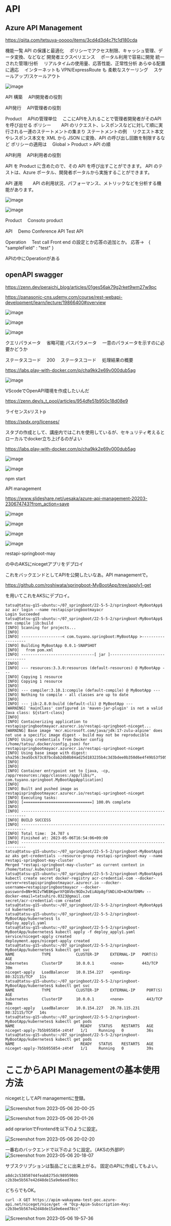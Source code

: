 # API
## Azure API Management
https://qiita.com/tetsuya-ooooo/items/3cd4d3d4c7fc1d180cda


機能一覧
API の保護と最適化
　ポリシーでアクセス制限、キャッシュ管理、データ変換、などなど
開発者エクスペリエンス
　ポータル利用で容易に開発
統一された管理/分析
　リアルタイムの使用量、応答性能、正常性分析
あらゆる配置に適応
　インターネットも VPN/ExpressRoute も
柔軟なスケーリング
　スケールアップ/スケールアウト
 
![image](https://user-images.githubusercontent.com/58873037/236199872-30cdec2d-ecb2-42e8-81bd-6787f3164d59.png)

API 構築
　API開発者の役割
 
API発行
　API管理者の役割

Product
　APIの管理単位
　ここにAPIを入れることで管理者開発者がそのAPIを呼び出せる
 ポリシー
　　API のリクエスト、レスポンスなどに対して順に実行される一連のステートメントの集まり
  ステートメントの例
  　リクエスト本文やレスポンス本文を XML から JSON に変換、API の呼び出し回数を制限するなど
  ポリシーの適用は
  　Global > Product > API の順


API利用
　API利用者の役割
 
 API を Product に含めたので、その API を呼び出すことができます。
 API のテストは、Azure ポータル、開発者ポータルから実施することができます。
 
 
 API 運用
　　API の利用状況、パフォーマンス、メトリックなどを分析する機能があります。

![image](https://user-images.githubusercontent.com/58873037/236207209-43665456-76b7-4097-8737-47a6f471461e.png)


![image](https://user-images.githubusercontent.com/58873037/236207372-d3a0f768-0dbf-42d8-a27d-0ac2fc482051.png)


Product
　Consoto product


API
　Demo Conference API
  Test API

Operation
　Test call
   Front end の設定とか応答の追加とか。
   応答→　{ "sampleField" : "test" }

APIの中にOperationがある


## openAPI swagger
https://zenn.dev/peraichi_blog/articles/01ges56ak79g2rket9wm27w9pc

https://panasonic-cns.udemy.com/course/rest-webapi-development/learn/lecture/19866400#overview


![image](https://user-images.githubusercontent.com/58873037/236363030-3a8953ff-a50a-45c4-b747-e137820e69d9.png)

![image](https://user-images.githubusercontent.com/58873037/236363909-87a06ae7-0892-4d67-9f15-01362c17c976.png)


![image](https://user-images.githubusercontent.com/58873037/236364981-db1a290c-8146-454c-a2b7-f3595e9a5821.png)

クエリパラメータ
　省略可能
パスパラメータ
　一意のパラメータを示すのに必要かどうか
 
ステータスコード
　200
 　ステータスコード
  　処理結果の概要


https://labs.play-with-docker.com/p/cha9kk2e69v000dub5ag
 
 ![image](https://user-images.githubusercontent.com/58873037/236365109-69dfd655-495e-4838-90ba-5fbd6e37972f.png)
 
 VScodeでOpenAPI環境を作成したいんだ
 
 https://zenn.dev/s_t_pool/articles/954dfe51b950c18d08e9
 
 ライセンスsリストp
 
 https://spdx.org/licenses/

スタブの作成として、講座内ではこれを使用しているが、セキュリティ考えるとローカルでdocker立ち上げるのがよい

https://labs.play-with-docker.com/p/cha9kk2e69v000dub5ag


![image](https://user-images.githubusercontent.com/58873037/236388297-ed8ab9d5-6776-4e06-9d99-068f1e273290.png)

![image](https://user-images.githubusercontent.com/58873037/236388367-3a8fd8f4-10cb-4153-8a46-b13c0339b9ae.png)




npm start



API management

https://www.slideshare.net/uesaka/azure-api-management-20203-230674743?from_action=save

![image](https://user-images.githubusercontent.com/58873037/236594600-a055d3a3-3d47-4475-bf64-1e6b02c314c1.png)

![image](https://user-images.githubusercontent.com/58873037/236594623-38c203d4-0b73-443c-9c79-f3212af92564.png)

![image](https://user-images.githubusercontent.com/58873037/236594769-b506e125-9657-4e6e-a536-0522a493bf89.png)

![image](https://user-images.githubusercontent.com/58873037/236594962-82ff3696-2d1e-4ae1-bcd1-2b6a946d3884.png)



restapi-springboot-may

の中のAKSにnicegetアプリをデプロイ

これをバックエンドとしてAPIを公開したいなあ。API managementで。



https://github.com/roshiwata/springboot-MyBootApp/tree/apply1-get

を用いてこれをAKSにデプロイ。




```
tatsu@tatsu-g15-ubuntu:~/07_springboot/22-5-5-2/springboot-MyBootApp$ az acr login --name restapispringbootmayacr
Login Succeeded
tatsu@tatsu-g15-ubuntu:~/07_springboot/22-5-5-2/springboot-MyBootApp$ mvn compile jib:build
[INFO] Scanning for projects...
[INFO] 
[INFO] ------------------< com.tuyano.springboot:MyBootApp >-------------------
[INFO] Building MyBootApp 0.0.1-SNAPSHOT
[INFO]   from pom.xml
[INFO] --------------------------------[ jar ]---------------------------------
[INFO] 
[INFO] --- resources:3.3.0:resources (default-resources) @ MyBootApp ---
[INFO] Copying 1 resource
[INFO] Copying 1 resource
[INFO] 
[INFO] --- compiler:3.10.1:compile (default-compile) @ MyBootApp ---
[INFO] Nothing to compile - all classes are up to date
[INFO] 
[INFO] --- jib:2.8.0:build (default-cli) @ MyBootApp ---
[WARNING] 'mainClass' configured in 'maven-jar-plugin' is not a valid Java class: ${start-class}
[INFO] 
[INFO] Containerizing application to restapispringbootmayacr.azurecr.io/restapi-springboot-niceget...
[WARNING] Base image 'mcr.microsoft.com/java/jdk:17-zulu-alpine' does not use a specific image digest - build may not be reproducible
[INFO] Using credentials from Docker config (/home/tatsu/.docker/config.json) for restapispringbootmayacr.azurecr.io/restapi-springboot-niceget
[INFO] Using base image with digest: sha256:3ea5bc673c87bcdab2db8b84ad25d183235b4c3d3bdee0b350d6e4f49b53f505
[INFO] 
[INFO] 
[INFO] Container entrypoint set to [java, -cp, /app/resources:/app/classes:/app/libs/*, com.tuyano.springboot.MyBootAppApplication]
[INFO] 
[INFO] Built and pushed image as restapispringbootmayacr.azurecr.io/restapi-springboot-niceget
[INFO] Executing tasks:
[INFO] [==============================] 100.0% complete
[INFO] 
[INFO] ------------------------------------------------------------------------
[INFO] BUILD SUCCESS
[INFO] ------------------------------------------------------------------------
[INFO] Total time:  24.707 s
[INFO] Finished at: 2023-05-06T16:54:06+09:00
[INFO] ------------------------------------------------------------------------
tatsu@tatsu-g15-ubuntu:~/07_springboot/22-5-5-2/springboot-MyBootApp$ az aks get-credentials --resource-group restapi-springboot-may --name restapi-springboot-may-cluster
Merged "restapi-springboot-may-cluster" as current context in /home/tatsu/.kube/config
tatsu@tatsu-g15-ubuntu:~/07_springboot/22-5-5-2/springboot-MyBootApp$ kubectl create secret docker-registry acr-credential-com --docker-server=restapispringbootmayacr.azurecr.io --docker-username=restapispringbootmayacr --docker-password=BN+9GIvTWEBKgwrXFQ8Vbc9GDxJvEiAUp8gfSNDiXD+ACRAfDNMv --docker-email=tatsuhiro.0323@gmail.com
secret/acr-credential-com created
tatsu@tatsu-g15-ubuntu:~/07_springboot/22-5-5-2/springboot-MyBootApp$ cd kubernetes
tatsu@tatsu-g15-ubuntu:~/07_springboot/22-5-5-2/springboot-MyBootApp/kubernetes$ ls
deploy_apply1.yaml
tatsu@tatsu-g15-ubuntu:~/07_springboot/22-5-5-2/springboot-MyBootApp/kubernetes$ kubectl apply -f deploy_apply1.yaml 
service/niceget-apply created
deployment.apps/niceget-apply created
tatsu@tatsu-g15-ubuntu:~/07_springboot/22-5-5-2/springboot-MyBootApp/kubernetes$ kubectl get svc
NAME            TYPE           CLUSTER-IP     EXTERNAL-IP   PORT(S)        AGE
kubernetes      ClusterIP      10.0.0.1       <none>        443/TCP        30m
niceget-apply   LoadBalancer   10.0.154.227   <pending>     80:32115/TCP   11s
tatsu@tatsu-g15-ubuntu:~/07_springboot/22-5-5-2/springboot-MyBootApp/kubernetes$ kubectl get svc
NAME            TYPE           CLUSTER-IP     EXTERNAL-IP     PORT(S)        AGE
kubernetes      ClusterIP      10.0.0.1       <none>          443/TCP        30m
niceget-apply   LoadBalancer   10.0.154.227   20.78.115.231   80:32115/TCP   14s
tatsu@tatsu-g15-ubuntu:~/07_springboot/22-5-5-2/springboot-MyBootApp/kubernetes$ kubectl get pods
NAME                             READY   STATUS    RESTARTS   AGE
niceget-apply-7b5b955854-z4t4f   1/1     Running   0          36s
tatsu@tatsu-g15-ubuntu:~/07_springboot/22-5-5-2/springboot-MyBootApp/kubernetes$ kubectl get pods
NAME                             READY   STATUS    RESTARTS   AGE
niceget-apply-7b5b955854-z4t4f   1/1     Running   0          39s
```

# ここからAPI Managementの基本使用方法

nicegetとしてAPI managementに登録。

![Screenshot from 2023-05-06 20-00-25](https://user-images.githubusercontent.com/58873037/236620265-c1044227-6723-4816-aee1-618f26d70e39.png)

![Screenshot from 2023-05-06 20-01-26](https://user-images.githubusercontent.com/58873037/236620303-2a0758b3-d804-47a3-8d17-127c1ea973a8.png)


add oprarionでFrontendを以下のように設定。

![Screenshot from 2023-05-06 20-02-20](https://user-images.githubusercontent.com/58873037/236620330-8d22c5fa-02ab-4a94-beff-e201d890ea81.png)


一番右のバックエンドで以下のように設定。（AKSの外部IP）
![Screenshot from 2023-05-06 20-18-07](https://user-images.githubusercontent.com/58873037/236620908-8996ea04-dcc7-4925-aaf6-f596b0a606d1.png)


サブスクリプションは製品ごとに出来上がる。
固定のAPIに作成してもよい。

```
a8dc2c53850744feab8275dc9895900b
c2b3be5b567e42d48de15a9e6eed78cc
```
どちらでもOK。
```
curl -X GET https://apim-wakayama-test-poc.azure-api.net/niceget/nice/get -H "Ocp-Apim-Subscription-Key: c2b3be5b567e42d48de15a9e6eed78cc"
```

![Screenshot from 2023-05-06 19-57-36](https://user-images.githubusercontent.com/58873037/236620284-638fc23c-e65c-44d2-b7db-716a69d2f360.png)

